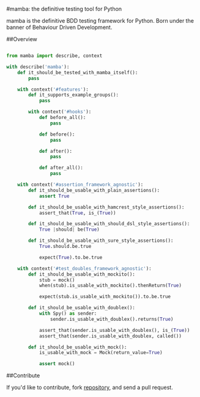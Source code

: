 #mamba: the definitive testing tool for Python

mamba is the definitive BDD testing framework for Python. Born under the banner of Behaviour Driven Development.

##Overview

```python

from mamba import describe, context

with describe('mamba'):
    def it_should_be_tested_with_mamba_itself():
        pass

    with context('#features'):
        def it_supports_example_groups():
            pass

        with context('#hooks'):
            def before_all():
                pass

            def before():
                pass

            def after():
                pass

            def after_all():
                pass

    with context('#assertion_framework_agnostic'):
        def it_should_be_usable_with_plain_assertions():
            assert True

        def it_should_be_usable_with_hamcrest_style_assertions():
            assert_that(True, is_(True))

        def it_should_be_usable_with_should_dsl_style_assertions():
            True |should| be(True)

        def it_should_be_usable_with_sure_style_assertions():
            True.should.be.true

            expect(True).to.be.true

    with context('#test_doubles_framework_agnostic'):
        def it_should_be_usable_with_mockito():
            stub = mock()
            when(stub).is_usable_with_mockito().thenReturn(True)

            expect(stub.is_usable_with_mockito()).to.be.true

        def it_should_be_usable_with_doublex():
            with Spy() as sender:
                sender.is_usable_with_doublex().returns(True)

            assert_that(sender.is_usable_with_doublex(), is_(True))
            assert_that(sender.is_usable_with_doublex, called())

        def it_should_be_usable_with_mock():
            is_usable_with_mock = Mock(return_value=True)

            assert mock()
```


##Contribute

If you'd like to contribute, fork [repository](http://github.com/nestorsalceda/mamba), and send a pull request.
